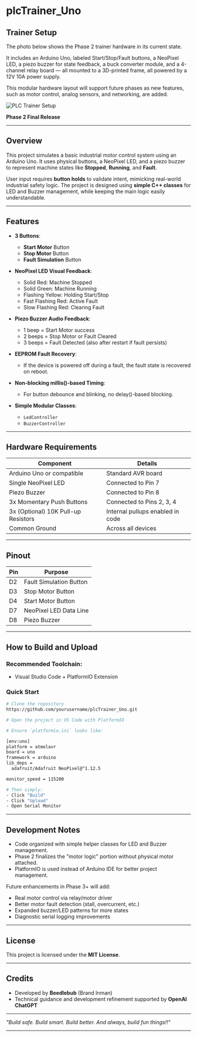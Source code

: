 # plcTrainer_Uno
## Trainer Setup

The photo below shows the Phase 2 trainer hardware in its current state.

It includes an Arduino Uno, labeled Start/Stop/Fault buttons, a NeoPixel LED, a piezo buzzer for state feedback, a buck converter module, and a 4-channel relay board — all mounted to a 3D-printed frame, all powered by a 12V 10A power supply.

This modular hardware layout will support future phases as new features, such as motor control, analog sensors, and networking, are added.

![PLC Trainer Setup](docs/plcTrainer_setup.jpg)



**Phase 2 Final Release**

---

## Overview

This project simulates a basic industrial motor control system using an Arduino Uno.
It uses physical buttons, a NeoPixel LED, and a piezo buzzer to represent machine states like **Stopped**, **Running**, and **Fault**.

User input requires **button holds** to validate intent, mimicking real-world industrial safety logic.
The project is designed using **simple C++ classes** for LED and Buzzer management, while keeping the main logic easily understandable.

---

## Features

- **3 Buttons**:
  - **Start Motor** Button
  - **Stop Motor** Button
  - **Fault Simulation** Button

- **NeoPixel LED Visual Feedback**:
  - Solid Red: Machine Stopped
  - Solid Green: Machine Running
  - Flashing Yellow: Holding Start/Stop
  - Fast Flashing Red: Active Fault
  - Slow Flashing Red: Clearing Fault

- **Piezo Buzzer Audio Feedback**:
  - 1 beep = Start Motor success
  - 2 beeps = Stop Motor or Fault Cleared
  - 3 beeps = Fault Detected (also after restart if fault persists)

- **EEPROM Fault Recovery**:
  - If the device is powered off during a fault, the fault state is recovered on reboot.

- **Non-blocking millis()-based Timing**:
  - For button debounce and blinking, no delay()-based blocking.

- **Simple Modular Classes**:
  - `LedController`
  - `BuzzerController`

---

## Hardware Requirements

| Component                     | Details                          |
| ------------------------------ | -------------------------------- |
| Arduino Uno or compatible      | Standard AVR board               |
| Single NeoPixel LED            | Connected to Pin 7               |
| Piezo Buzzer                   | Connected to Pin 8               |
| 3x Momentary Push Buttons      | Connected to Pins 2, 3, 4        |
| 3x (Optional) 10K Pull-up Resistors | Internal pullups enabled in code |
| Common Ground                  | Across all devices               |

---

## Pinout

| Pin | Purpose                      |
| --- | ----------------------------- |
| D2  | Fault Simulation Button       |
| D3  | Stop Motor Button             |
| D4  | Start Motor Button            |
| D7  | NeoPixel LED Data Line        |
| D8  | Piezo Buzzer                  |


---

## How to Build and Upload

### Recommended Toolchain:
- Visual Studio Code + PlatformIO Extension

### Quick Start
```bash
# Clone the repository
https://github.com/yourusername/plcTrainer_Uno.git

# Open the project in VS Code with PlatformIO

# Ensure `platformio.ini` looks like:

[env:uno]
platform = atmelavr
board = uno
framework = arduino
lib_deps =
  adafruit/Adafruit NeoPixel@^1.12.5

monitor_speed = 115200

# Then simply:
- Click "Build"
- Click "Upload"
- Open Serial Monitor
```

---

## Development Notes

- Code organized with simple helper classes for LED and Buzzer management.
- Phase 2 finalizes the "motor logic" portion without physical motor attached.
- PlatformIO is used instead of Arduino IDE for better project management.

Future enhancements in Phase 3+ will add:
- Real motor control via relay/motor driver
- Better motor fault detection (stall, overcurrent, etc.)
- Expanded buzzer/LED patterns for more states
- Diagnostic serial logging improvements

---

## License

This project is licensed under the **MIT License**.

---

## Credits

- Developed by **Beedlebub** (Brand Inman)
- Technical guidance and development refinement supported by **OpenAI ChatGPT**

---

_"Build safe. Build smart. Build better. And always, build fun things!!"_

---

